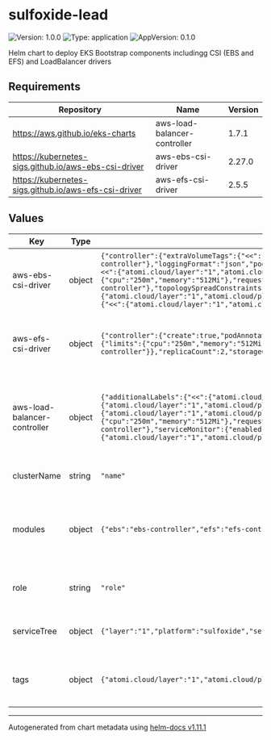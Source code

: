# sulfoxide-lead

![Version: 1.0.0](https://img.shields.io/badge/Version-1.0.0-informational?style=flat-square) ![Type: application](https://img.shields.io/badge/Type-application-informational?style=flat-square) ![AppVersion: 0.1.0](https://img.shields.io/badge/AppVersion-0.1.0-informational?style=flat-square)

Helm chart to deploy EKS Bootstrap components includingg CSI (EBS and EFS) and LoadBalancer drivers

## Requirements

| Repository | Name | Version |
|------------|------|---------|
| https://aws.github.io/eks-charts | aws-load-balancer-controller | 1.7.1 |
| https://kubernetes-sigs.github.io/aws-ebs-csi-driver | aws-ebs-csi-driver | 2.27.0 |
| https://kubernetes-sigs.github.io/aws-efs-csi-driver | aws-efs-csi-driver | 2.5.5 |

## Values

| Key | Type | Default | Description |
|-----|------|---------|-------------|
| aws-ebs-csi-driver | object | `{"controller":{"extraVolumeTags":{"<<":{"atomi.cloud/layer":"1","atomi.cloud/platform":"sulfoxide","atomi.cloud/service":"lead"},"atomi.cloud/module":"ebs-controller"},"loggingFormat":"json","podAnnotations":{"<<":{"atomi.cloud/layer":"1","atomi.cloud/platform":"sulfoxide","atomi.cloud/service":"lead"},"atomi.cloud/module":"ebs-controller"},"podLabels":{"<<":{"atomi.cloud/layer":"1","atomi.cloud/platform":"sulfoxide","atomi.cloud/service":"lead"},"atomi.cloud/module":"ebs-controller"},"replicaCount":2,"resources":{"limits":{"cpu":"250m","memory":"512Mi"},"requests":{"cpu":"128m","memory":"256Mi"}},"serviceAccount":{"annotations":{"eks.amazonaws.com/role-arn":"role"},"create":true,"name":"ebs-controller"},"topologySpreadConstraints":[{"labelSelector":null,"matchLabels":{"<<":{"atomi.cloud/layer":"1","atomi.cloud/platform":"sulfoxide","atomi.cloud/service":"lead"}},"maxSkew":1,"topologyKey":"topology.kubernetes.io/zone","whenUnsatisfiable":"ScheduleAnyway"}]},"customLabels":{"<<":{"atomi.cloud/layer":"1","atomi.cloud/platform":"sulfoxide","atomi.cloud/service":"lead"},"atomi.cloud/module":"ebs-controller"},"storageClasses":[]}` | AWS EBS CSI Driver configuration. See [AWS EBS CSI Driver Helm Chart](https://github.com/kubernetes-sigs/aws-ebs-csi-driver/blob/master/docs/install.md) |
| aws-efs-csi-driver | object | `{"controller":{"create":true,"podAnnotations":{"<<":{"atomi.cloud/layer":"1","atomi.cloud/platform":"sulfoxide","atomi.cloud/service":"lead"},"atomi.cloud/module":"efs-controller"},"resources":{"limits":{"cpu":"250m","memory":"512Mi"},"requests":{"cpu":"128m","memory":"256Mi"}},"serviceAccount":{"annotations":{"eks.amazonaws.com/role-arn":"role"},"create":true,"name":"efs-controller"}},"replicaCount":2,"storageClasses":[]}` | AWS EFS CSI Driver configuration. See [AWS EFS CSI Driver Helm Chart](https://github.com/kubernetes-sigs/aws-efs-csi-driver/tree/master) |
| aws-load-balancer-controller | object | `{"additionalLabels":{"<<":{"atomi.cloud/layer":"1","atomi.cloud/platform":"sulfoxide","atomi.cloud/service":"lead"},"atomi.cloud/module":"elb-controller"},"clusterName":"name","podAnnotations":{"<<":{"atomi.cloud/layer":"1","atomi.cloud/platform":"sulfoxide","atomi.cloud/service":"lead"},"atomi.cloud/module":"elb-controller"},"podLabels":{"<<":{"atomi.cloud/layer":"1","atomi.cloud/platform":"sulfoxide","atomi.cloud/service":"lead"},"atomi.cloud/module":"elb-controller"},"replicaCount":2,"resources":{"limits":{"cpu":"250m","memory":"512Mi"},"requests":{"cpu":"62.5m","memory":"128Mi"}},"serviceAccount":{"annotations":{"eks.amazonaws.com/role-arn":"role"},"create":true,"name":"elb-controller"},"serviceMonitor":{"enabled":true},"topologySpreadConstraints":[{"labelSelector":{"matchLabels":{"<<":{"atomi.cloud/layer":"1","atomi.cloud/platform":"sulfoxide","atomi.cloud/service":"lead"}}},"maxSkew":1,"topologyKey":"topology.kubernetes.io/zone","whenUnsatisfiable":"ScheduleAnyway"}]}` | AWS LoadBalancer Controller configuration. See [AWS LoadBalancer Controller Helm Chart](https://github.com/aws/eks-charts/tree/master/stable/aws-load-balancer-controller) |
| clusterName | string | `"name"` | Cluster name for the EKS cluster |
| modules | object | `{"ebs":"ebs-controller","efs":"efs-controller","elb":"elb-controller"}` | Module labels and annotations, following Service Tree for each EKS plugin |
| role | string | `"role"` | Role ARN for IRSA for service account |
| serviceTree | object | `{"layer":"1","platform":"sulfoxide","service":"lead"}` | AtomiCloud Service Tree. See [ServiceTree](https://atomicloud.larksuite.com/wiki/OkfJwTXGFiMJkrk6W3RuwRrZs64?theme=DARK&contentTheme=DARK#MHw5d76uDo2tBLx86cduFQMRsBb) |
| tags | object | `{"atomi.cloud/layer":"1","atomi.cloud/platform":"sulfoxide","atomi.cloud/service":"lead"}` | Kubernetes labels and annotations, following Service Tree |

----------------------------------------------
Autogenerated from chart metadata using [helm-docs v1.11.1](https://github.com/norwoodj/helm-docs/releases/v1.11.1)